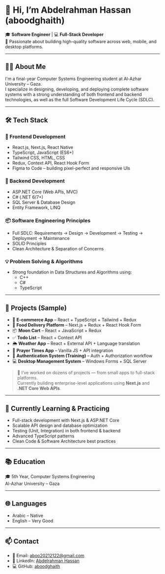 # 👋 Hi, I’m Abdelrahman Hassan (aboodghaith)

🎓 **Software Engineer** | 💻 **Full-Stack Developer**  
📍 Passionate about building high-quality software across web, mobile, and desktop platforms.

---

## 👨‍💻 About Me

I'm a final-year Computer Systems Engineering student at Al-Azhar University – Gaza.  
I specialize in designing, developing, and deploying complete software systems with a strong understanding of both frontend and backend technologies, as well as the full Software Development Life Cycle (SDLC).

---

## 🛠️ Tech Stack

### 🚀 Frontend Development
- React.js, Next.js, React Native
- TypeScript, JavaScript (ES6+)
- Tailwind CSS, HTML, CSS
- Redux, Context API, React Hook Form
- Figma to Code – building pixel-perfect and responsive UIs

### 🧠 Backend Development
- ASP.NET Core (Web APIs, MVC)
- C# (.NET 6/7+)
- SQL Server & Database Design
- Entity Framework, LINQ

### 📦 Software Engineering Principles
- Full SDLC: Requirements → Design → Development → Testing → Deployment → Maintenance
- SOLID Principles
- Clean Architecture & Separation of Concerns

### 💡 Problem Solving & Algorithms
- Strong foundation in Data Structures and Algorithms using:
  - C++
  - C#
  - TypeScript

---

## 📂 Projects (Sample)

- 🛒 **E-commerce App** – React + TypeScript + Tailwind + Redux  
- 🍔 **Food Delivery Platform** – Next.js + Redux + React Hook Form  
- 📦 **Moon Cart** – React + JavaScript + Redux  
- ✅ **Todo List** – React + Context API  
- 🌦️ **Weather App** – React + External API + Language translation  
- 🕌 **Prayer Times App** – Vanilla JS + API integration  
- 🔐 **Authentication System (Training)** – Auth + Authorization workflow  
- 💻 **Desktop Management System** – Windows Forms + SQL Server  

> 💼 I’ve worked on dozens of projects — from small apps to full-stack platforms.  
> Currently building enterprise-level applications using **Next.js** and **.NET Core Web APIs**.

---

## 🧠 Currently Learning & Practicing

- Full-stack development with Next.js & ASP.NET Core  
- Scalable API design and database optimization  
- Testing (Unit, Integration) in both frontend & backend  
- Advanced TypeScript patterns  
- Clean Code & Software Architecture best practices  

---

## 📚 Education

🎓 5th Year, Computer Systems Engineering  
Al-Azhar University – Gaza

---

## 🌐 Languages

- Arabic – Native  
- English – Very Good  

---

## 📫 Contact

- 📧 Email: aboo20212122@gmail.com  
- 💼 LinkedIn: [Abdelrahman Hassan](https://www.linkedin.com/in/abdelrahman-hassan-b295bb230/)  
- 💻 GitHub: [aboodghaith](https://github.com/aboodghaith)

